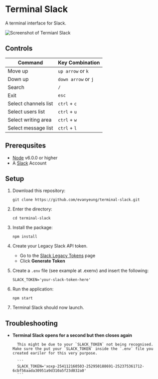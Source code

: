 # Terminal Slack

A terminal interface for Slack.

![Screenshot of Termianl Slack](screen-shot.png)

## Controls

| Command              | Key Combination     |
| -------------------- | ------------------- |
| Move up              | `up arrow` or `k`   |
| Down up              | `down arrow` or `j` |
| Search               | `/`                 |
| Exit                 | `esc`               |
| Select channels list | `ctrl` + `c`        |
| Select users list    | `ctrl` + `u`        |
| Select writing area  | `ctrl` + `w`        |
| Select message list  | `ctrl` + `l`        |

## Prerequsites

- [Node](https://nodejs.org/en/) v6.0.0 or higher
- A [Slack](https://slack.com/) Account

## Setup

1.  Download this repository:

    ```
    git clone https://github.com/evanyeung/terminal-slack.git
    ```

2.  Enter the directory:

    ```
    cd terminal-slack
    ```

3.  Install the package:

    ```
    npm install
    ```

4.  Create your Legacy Slack API token.

    - Go to the [Slack Legacy Tokens](https://api.slack.com/custom-integrations/legacy-tokens) page
    - Click **Generate Token**

5.  Create a `.env` file (see example at .exenv) and insert the following:

    ```
    SLACK_TOKEN='your-slack-token-here'
    ```

6.  Run the application:

    ```
    npm start
    ```

7.  Terminal Slack should now launch.

## Troubleshooting

- **Terminal Slack opens for a second but then closes again**

  ````
  	This might be due to your `SLACK_TOKEN` not being recognised. Make sure the put your `SLACK_TOKEN` inside the `.env` file you created eariler for this very purpose.

  	```
  	SLACK_TOKEN='xoxp-254112160503-252950188691-252375361712-6cbf56aada30951a9d310a5f23d032a0'
  	```
  ````
